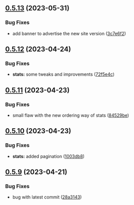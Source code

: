 ## [0.5.13](https://github.com/Torwent/wasp-webapp/compare/v0.5.12...v0.5.13) (2023-05-31)


### Bug Fixes

* add banner to advertise the new site version ([3c7e6f2](https://github.com/Torwent/wasp-webapp/commit/3c7e6f2a056af16316c69df613848be0a3010f00))



## [0.5.12](https://github.com/Torwent/wasp-webapp/compare/v0.5.11...v0.5.12) (2023-04-24)


### Bug Fixes

* **stats:** some tweaks and improvements ([72f5e4c](https://github.com/Torwent/wasp-webapp/commit/72f5e4c231b6e80ef752b13e3e11ccb443bee542))



## [0.5.11](https://github.com/Torwent/wasp-webapp/compare/v0.5.10...v0.5.11) (2023-04-23)


### Bug Fixes

* small flaw with the new ordering way of stats ([84529be](https://github.com/Torwent/wasp-webapp/commit/84529be013207a9e7f91d92ab2f5d835eb9f3787))



## [0.5.10](https://github.com/Torwent/wasp-webapp/compare/v0.5.9...v0.5.10) (2023-04-23)


### Bug Fixes

* **stats:** added pagination ([1003db8](https://github.com/Torwent/wasp-webapp/commit/1003db86385b5916d7e8c12a534b7f14aea70ccf))



## [0.5.9](https://github.com/Torwent/wasp-webapp/compare/v0.5.8...v0.5.9) (2023-04-21)


### Bug Fixes

* bug with latest commit ([28a3143](https://github.com/Torwent/wasp-webapp/commit/28a314391e8475aff529b93f93b84fcbe0189566))



